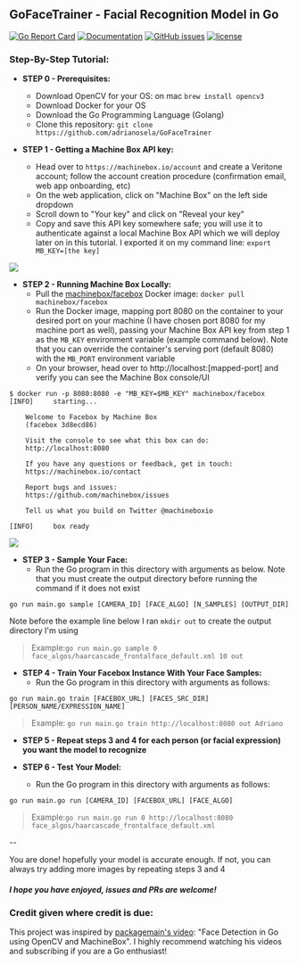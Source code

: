 ## GoFaceTrainer - Facial Recognition Model in Go

[![Go Report Card](https://goreportcard.com/badge/github.com/adrianosela/gofacetrainer)](https://goreportcard.com/report/github.com/adrianosela/gofacetrainer)
[![Documentation](https://godoc.org/github.com/adrianosela/GoFaceTrainer?status.svg)](https://godoc.org/github.com/adrianosela/GoFaceTrainer)
[![GitHub issues](https://img.shields.io/github/issues/adrianosela/GoFaceTrainer.svg)](https://github.com/adrianosela/GoFaceTrainer/issues)
[![license](https://img.shields.io/github/license/adrianosela/gofacetrainer.svg)](https://github.com/adrianosela/GoFaceTrainer/blob/master/LICENSE)

### Step-By-Step Tutorial: 

* **STEP 0 - Prerequisites:**
	* Download OpenCV for your OS: on mac ```brew install opencv3```
	* Download Docker for your OS
	* Download the Go Programming Language (Golang)
	* Clone this repository:
```git clone https://github.com/adrianosela/GoFaceTrainer```

* **STEP 1 - Getting a Machine Box API key:** 
	* Head over to ```https://machinebox.io/account``` and create a Veritone account; follow the account creation procedure (confirmation email, web app onboarding, etc)
	* On the web application, click on "Machine Box" on the left side dropdown
	* Scroll down to "Your key" and click on "Reveal your key"
	* Copy and save this API key somewhere safe; you will use it to authenticate against a local Machine Box API which we will deploy later on in this tutorial. I exported it on my command line: ```export MB_KEY=[the key]```

![](./tutorial_assets/step1.png)

* **STEP 2 - Running Machine Box Locally:**
	* Pull the [machinebox/facebox](https://hub.docker.com/r/machinebox/facebox) Docker image: ```docker pull machinebox/facebox```
	* Run the Docker image, mapping port 8080 on the container to your desired port on your machine (I have chosen port 8080 for my machine port as well), passing your Machine Box API key from step 1 as the ```MB_KEY``` environment variable (example command below). Note that you can override the container's serving port (default 8080) with the ```MB_PORT``` environment variable
	* On your browser, head over to http://localhost:[mapped-port] and verify you can see the Machine Box console/UI

```
$ docker run -p 8080:8080 -e "MB_KEY=$MB_KEY" machinebox/facebox
[INFO]     starting...

	Welcome to Facebox by Machine Box
	(facebox 3d8ecd86)

	Visit the console to see what this box can do:
	http://localhost:8080

	If you have any questions or feedback, get in touch:
	https://machinebox.io/contact

	Report bugs and issues:
	https://github.com/machinebox/issues

	Tell us what you build on Twitter @machineboxio

[INFO]     box ready
```

![](./tutorial_assets/step2.png)

* **STEP 3 - Sample Your Face:**
	* Run the Go program in this directory with arguments as below. Note that you must create the output directory before running the command if it does not exist

```
go run main.go sample [CAMERA_ID] [FACE_ALGO] [N_SAMPLES] [OUTPUT_DIR]
```

Note before the example line below I ran ```mkdir out``` to create the output directory I'm using

> Example:```go run main.go sample 0 face_algos/haarcascade_frontalface_default.xml 10 out```

* **STEP 4 - Train Your Facebox Instance With Your Face Samples:**
	* Run the Go program in this directory with arguments as follows:

```
go run main.go train [FACEBOX_URL] [FACES_SRC_DIR] [PERSON_NAME/EXPRESSION_NAME]
``` 

> Example: ```go run main.go train http://localhost:8080 out Adriano```

* **STEP 5 - Repeat steps 3 and 4 for each person (or facial expression) you want the model to recognize**

* **STEP 6 - Test Your Model:**
	* Run the Go program in this directory with arguments as follows:

```
go run main.go run [CAMERA_ID] [FACEBOX_URL] [FACE_ALGO]
```

> Example:```go run main.go run 0 http://localhost:8080 face_algos/haarcascade_frontalface_default.xml```

--

You are done! hopefully your model is accurate enough. If not, you can always try adding more images by repeating steps 3 and 4

##### I hope you have enjoyed, issues and PRs are welcome!

### Credit given where credit is due:

This project was inspired by [packagemain's video](https://www.youtube.com/watch?v=rbZeZNVA-Q4): "Face Detection in Go using OpenCV and MachineBox". I highly recommend watching his videos and subscribing if you are a Go enthusiast!
